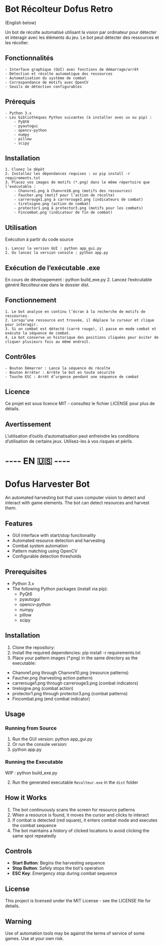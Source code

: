 # Bot Récolteur Dofus Retro
(English below)

Un bot de récolte automatisé utilisant la vision par ordinateur pour détecter et interagir avec les éléments du jeu. Le bot peut détecter des ressources et les récolter.

## Fonctionnalités
	- Interface graphique (GUI) avec fonctions de démarrage/arrêt
	- Détection et récolte automatique des ressources
	- Automatisation du système de combat
	- Correspondance de motifs avec OpenCV
	- Seuils de détection configurables

## Prérequis

	- Python 3.x
	- Les bibliothèques Python suivantes (à installer avec uv ou pip) :
		- PyQt6
		- pyautogui
		- opencv-python
		- numpy
		- pillow
		- scipy

## Installation

	1. Clonez le dépôt
	2. Installez les dépendances requises : uv pip install -r requirements.txt
	3. Placez vos images de motifs (*.png) dans le même répertoire que l’exécutable :
		- Chanvre1.png à Chanvre10.png (motifs des ressources)
		- Faucher.png (motif pour l’action de récolte)
		- carrerouge1.png à carrerouge3.png (indicateurs de combat)
		- tireloigne.png (action de combat)
		- protector1.png à protector3.png (motifs pour les combats)
		- Fincombat.png (indicateur de fin de combat)

## Utilisation

Exécution à partir du code source

	1. Lancez la version GUI : python app_gui.py
	2. Ou lancez la version console : python app.py

## Exécution de l’exécutable .exe

En cours de développement : python build_exe.py
	2. Lancez l’exécutable généré Recolteur.exe dans le dossier dist.

## Fonctionnement

	1. Le bot analyse en continu l’écran à la recherche de motifs de ressources.
	2. Lorsqu’une ressource est trouvée, il déplace le curseur et clique pour interagir.
	3. Si un combat est détecté (carré rouge), il passe en mode combat et exécute la séquence de combat.
	4. Le bot conserve un historique des positions cliquées pour éviter de cliquer plusieurs fois au même endroit.

## Contrôles

	- Bouton Démarrer : Lance la séquence de récolte
	- Bouton Arrêter : Arrête le bot en toute sécurité
	- Touche ESC : Arrêt d’urgence pendant une séquence de combat

## Licence

Ce projet est sous licence MIT - consultez le fichier LICENSE pour plus de détails.

## Avertissement

L’utilisation d’outils d’automatisation peut enfreindre les conditions d’utilisation de certains jeux. Utilisez-les à vos risques et périls.

# ---- EN 🇺🇸 ----

# Dofus Harvester Bot

An automated harvesting bot that uses computer vision to detect and interact with game elements. The bot can detect resources and harvest them.

## Features

- GUI interface with start/stop functionality
- Automated resource detection and harvesting
- Combat system automation
- Pattern matching using OpenCV
- Configurable detection thresholds

## Prerequisites

- Python 3.x
- The following Python packages (install via pip):
  - PyQt6
  - pyautogui
  - opencv-python
  - numpy
  - pillow
  - scipy

## Installation

1. Clone the repository:
2. Install the required dependencies: pip install -r requirements.txt
3. Place your pattern images (*.png) in the same directory as the executable:
- Chanvre1.png through Chanvre10.png (resource patterns)
- Faucher.png (harvesting action pattern)
- carrerouge1.png through carrerouge3.png (combat indicators)
- tireloigne.png (combat action)
- protector1.png through protector3.png (combat patterns)
- Fincombat.png (end combat indicator)

## Usage

### Running from Source

1. Run the GUI version: python app_gui.py
2. Or run the console version:
3. python app.py

### Running the Executable
WIP : python build_exe.py


2. Run the generated executable `Recolteur.exe` in the `dist` folder

## How it Works

1. The bot continuously scans the screen for resource patterns
2. When a resource is found, it moves the cursor and clicks to interact
3. If combat is detected (red square), it enters combat mode and executes the combat sequence
4. The bot maintains a history of clicked locations to avoid clicking the same spot repeatedly

## Controls

- **Start Button**: Begins the harvesting sequence
- **Stop Button**: Safely stops the bot's operation
- **ESC Key**: Emergency stop during combat sequence

## License

This project is licensed under the MIT License - see the LICENSE file for details.

## Warning

Use of automation tools may be against the terms of service of some games. Use at your own risk.

